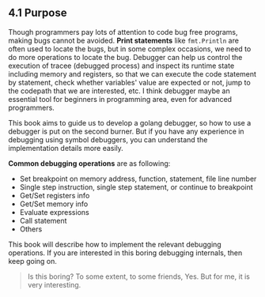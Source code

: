 ## 4.1 Purpose

Though programmers pay lots of attention to code bug free programs, making bugs cannot be avoided. **Print statements** like `fmt.Println` are often used to locate the bugs, but in some complex occasions, we need to do more operations to locate the bug. Debugger can help us control the execution of tracee (debugged process) and inspect its runtime state including memory and registers, so that we can execute the code statement by statement, check whether variables' value are expected or not, jump to the codepath that we are interested, etc. I think debugger maybe an essential tool for beginners in programming area, even for advanced programmers.

This book aims to guide us to develop a golang debugger, so how to use a debugger is put on the second burner. But if you have any experience in debugging using symbol debuggers, you can understand the implementation details more easily. 

**Common debugging operations** are as following:

- Set breakpoint on memory address, function, statement, file line number
- Single step instruction, single step statement, or continue to breakpoint
- Get/Set registers info
- Get/Set memory info
- Evaluate expressions
- Call statement
- Others

This book will describe how to implement the relevant debugging operations. If you are interested in this boring debugging internals, then keep going on.

> Is this boring? To some extent, to some friends, Yes. But for me, it is very interesting.

 
